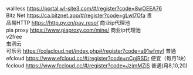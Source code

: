 wallless  https://portal.wl-site3.com/#/register?code=8wOEEA76  
Bitz Net  https://ca.bitznet.app/#/register?code=gLwl7Ofa  贵  
品易HTTP  https://http.py.cn/pay_reso/  商业ip代理池  
pia proxy https://www.piaproxy.com/mine/  商业ip代理池  
v2free  
虫洞云  
可乐云 https://colacloud.net/index.php#/register?code=a91wfmyf  普通  
efcloud https://www.efcloud.cc/#/register?code=nCgjRSDr 便宜（每月1块） 
fccloud https://www.fccloud.cc/#/register?code=JzjmMZjS 普通(月8,10,20)   
